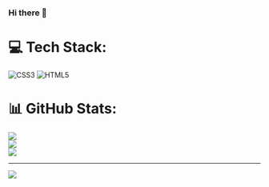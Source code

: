 ### Hi there 👋

<!--
**UMKAu/UMKAu** is a ✨ _special_ ✨ repository because its `README.md` (this file) appears on your GitHub profile.

Here are some ideas to get you started:

- 🔭 I’m currently working on ...
- 🌱 I’m currently learning ...
- 👯 I’m looking to collaborate on ...
- 🤔 I’m looking for help with ...
- 💬 Ask me about ...
- 📫 How to reach me: ...
- 😄 Pronouns: ...
- ⚡ Fun fact: ...
-->


# 💻 Tech Stack:
![CSS3](https://img.shields.io/badge/css3-%231572B6.svg?style=for-the-badge&logo=css3&logoColor=white) ![HTML5](https://img.shields.io/badge/html5-%23E34F26.svg?style=for-the-badge&logo=html5&logoColor=white)
# 📊 GitHub Stats:
![](https://github-readme-stats.vercel.app/api?username=UMKAu&theme=dracula&hide_border=false&include_all_commits=false&count_private=false)<br/>
![](https://github-readme-streak-stats.herokuapp.com/?user=UMKAu&theme=dracula&hide_border=false)<br/>
![](https://github-readme-stats.vercel.app/api/top-langs/?username=UMKAu&theme=dracula&hide_border=false&include_all_commits=false&count_private=false&layout=compact)

---
[![](https://visitcount.itsvg.in/api?id=UMKAu&icon=0&color=0)](https://visitcount.itsvg.in)

<!-- Proudly created with GPRM ( https://gprm.itsvg.in ) -->
